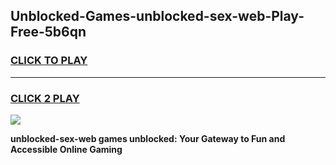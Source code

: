 
## Unblocked-Games-unblocked-sex-web-Play-Free-5b6qn
<h3>
<a href="https://premium76.site?title=unblocked-sex-web&ref=20M">CLICK TO PLAY</a></h3>
<hr>

<h3>
<a href="https://premium76.site?title=unblocked-sex-web&ref=20M">CLICK 2 PLAY</a>
  
</h3>

<a href="https://premium76.site?title=unblocked-sex-web&ref=19M"><img src="https://clearcache.store/games.png"></a>


**unblocked-sex-web games unblocked: Your Gateway to Fun and Accessible Online Gaming**
